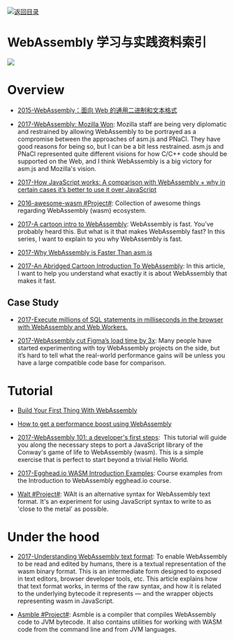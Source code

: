 [![返回目录](https://parg.co/UGo)](https://github.com/wxyyxc1992/Awesome-Links) 


# WebAssembly 学习与实践资料索引

![](https://pic1.zhimg.com/a3d0d0e45057489e78b70620b739bb74_r.png)

# Overview

* [2015-WebAssembly：面向 Web 的通用二进制和文本格式](http://www.infoq.com/cn/news/2015/06/webassembly-wasm)

* [2017-WebAssembly: Mozilla Won](http://robert.ocallahan.org/2017/06/webassembly-mozilla-won.html): Mozilla staff are being very diplomatic and restrained by allowing WebAssembly to be portrayed as a compromise between the approaches of asm.js and PNaCl. They have good reasons for being so, but I can be a bit less restrained. asm.js and PNaCl represented quite different visions for how C/C++ code should be supported on the Web, and I think WebAssembly is a big victory for asm.js and Mozilla's vision.

* [2017-How JavaScript works: A comparison with WebAssembly + why in certain cases it’s better to use it over JavaScript](https://parg.co/Uua)

* [2016-awesome-wasm #Project#](https://github.com/mbasso/awesome-wasm/blob/master/README.md): Collection of awesome things regarding WebAssembly (wasm) ecosystem.

* [2017-A cartoon intro to WebAssembly](https://hacks.mozilla.org/2017/02/a-cartoon-intro-to-webassembly/): WebAssembly is fast. You’ve probably heard this. But what is it that makes WebAssembly fast? In this series, I want to explain to you why WebAssembly is fast.

* [2017-Why WebAssembly is Faster Than asm.js](https://hacks.mozilla.org/2017/03/why-webassembly-is-faster-than-asm-js/)

* [2017-An Abridged Cartoon Introduction To WebAssembly](https://www.smashingmagazine.com/2017/05/abridged-cartoon-introduction-webassembly/): In this article, I want to help you understand what exactly it is about WebAssembly that makes it fast.

## Case Study

* [2017-Execute millions of SQL statements in milliseconds in the browser with WebAssembly and Web Workers.](https://hackernoon.com/execute-millions-of-sql-statements-in-milliseconds-in-the-browser-with-webassembly-and-web-workers-3e0b25c3f1a6#.wmwgurgvu)

* [2017-WebAssembly cut Figma’s load time by 3x](https://parg.co/biB): Many people have started experimenting with toy WebAssembly projects on the side, but it’s hard to tell what the real-world performance gains will be unless you have a large compatible code base for comparison.

# Tutorial

* [Build Your First Thing With WebAssembly](http://cultureofdevelopment.com/blog/build-your-first-thing-with-web-assembly/)

* [How to get a performance boost using WebAssembly](https://hackernoon.com/how-to-get-a-performance-boost-using-webassembly-8844ec6dd665#.gle72anx6)

* [2017-WebAssembly 101: a developer's first steps](http://blog.openbloc.fr/webassembly-first-steps/):  This tutorial will guide you along the necessary steps to port a JavaScript library of the Conway's game of life to WebAssembly (wasm). This is a simple exercise that is perfect to start beyond a trivial Hello World.

* [2017-Egghead.io WASM Introduction Examples](https://github.com/guybedford/wasm-intro): Course examples from the Introduction to WebAssembly egghead.io course.

* [Walt #Project#](https://github.com/ballercat/walt): WAlt is an alternative syntax for WebAssembly text format. It's an experiment for using JavaScript syntax to write to as 'close to the metal' as possible.

# Under the hood

* [2017-Understanding WebAssembly text format](https://developer.mozilla.org/en-US/docs/WebAssembly/Understanding_the_text_format): To enable WebAssembly to be read and edited by humans, there is a textual representation of the wasm binary format. This is an intermediate form designed to exposed in text editors, browser developer tools, etc. This article explains how that text format works, in terms of the raw syntax, and how it is related to the underlying bytecode it represents — and the wrapper objects representing wasm in JavaScript.

* [Asmble #Project#](https://github.com/cretz/asmble): Asmble is a compiler that compiles WebAssembly code to JVM bytecode. It also contains utilities for working with WASM code from the command line and from JVM languages.
